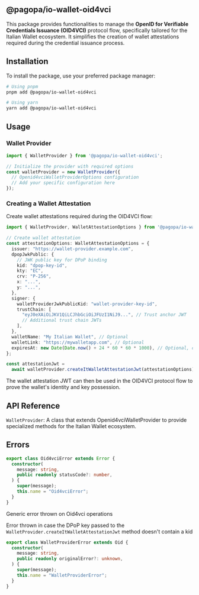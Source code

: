 ## @pagopa/io-wallet-oid4vci

This package provides functionalities to manage the **OpenID for Verifiable Credentials Issuance (OID4VCI)** protocol flow, specifically tailored for the Italian Wallet ecosystem. It simplifies the creation of wallet attestations required during the credential issuance process.

## Installation

To install the package, use your preferred package manager:

```bash
# Using pnpm
pnpm add @pagopa/io-wallet-oid4vci

# Using yarn
yarn add @pagopa/io-wallet-oid4vci
```

## Usage

### Wallet Provider

```typescript
import { WalletProvider } from '@pagopa/io-wallet-oid4vci';

// Initialize the provider with required options
const walletProvider = new WalletProvider({
  // Openid4vciWalletProviderOptions configuration
  // Add your specific configuration here
});
```

### Creating a Wallet Attestation

Create wallet attestations required during the OID4VCI flow:

```typescript
import { WalletProvider, WalletAttestationOptions } from '@pagopa/io-wallet-oid4vci';

// Create wallet attestation
const attestationOptions: WalletAttestationOptions = {
  issuer: "https://wallet-provider.example.com",
  dpopJwkPublic: {
    // JWK public key for DPoP binding
    kid: "dpop-key-id",
    kty: "EC",
    crv: "P-256",
    x: "...",
    y: "...",
  },
  signer: {
    walletProviderJwkPublicKid: "wallet-provider-key-id",
    trustChain: [
      "eyJ0eXAiOiJKV1QiLCJhbGciOiJFUzI1NiJ9...", // Trust anchor JWT
      // Additional trust chain JWTs
    ],
  },
  walletName: "My Italian Wallet", // Optional
  walletLink: "https://mywalletapp.com", // Optional
  expiresAt: new Date(Date.now() + 24 * 60 * 60 * 1000), // Optional, defaults to 60 days
};

const attestationJwt =
  await walletProvider.createItWalletAttestationJwt(attestationOptions);
```

The wallet attestation JWT can then be used in the OID4VCI protocol flow to prove the wallet's identity and key possession.

## API Reference

`WalletProvider`: A class that extends Openid4vciWalletProvider to provide specialized methods for the Italian Wallet ecosystem.

## Errors

```typescript
export class Oid4vciError extends Error {
  constructor(
    message: string,
    public readonly statusCode?: number,
  ) {
    super(message);
    this.name = "Oid4vciError";
  }
}
```
Generic error thrown on Oid4vci operations

Error thrown in case the DPoP key passed to the `WalletProvider.createItWalletAttestationJwt` method doesn't contain a kid
```typescript
export class WalletProviderError extends Oid {
  constructor(
    message: string,
    public readonly originalError?: unknown,
  ) {
    super(message);
    this.name = "WalletProviderError";
  }
}
```
